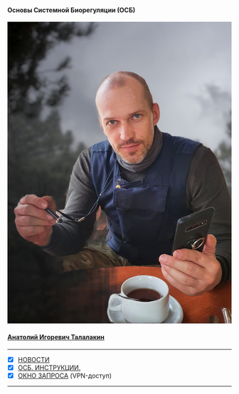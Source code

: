 #### Основы Системной Биорегуляции (ОСБ)  
![](!AIT.jpg)  
#### [Анатолий Игоревич Талалакин](AI_Talalakin.md)  
***  
- [x] [НОВОСТИ](News.md#News)
- [x] [ОСБ. ИНСТРУКЦИИ.](!0SB_Instructio.md#0SB_Instructio) 
- [x] [ОКНО ЗАПРОСА](http://mductor.weebly.com/a.html) (VPN-доступ)   
***  

